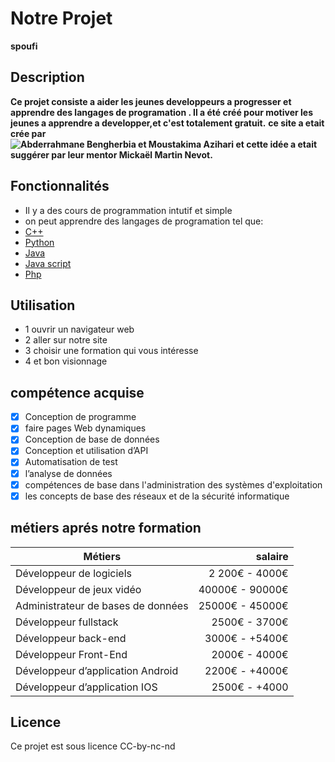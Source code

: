 # Notre Projet 
**spoufi**


## Description

**Ce projet consiste a aider les jeunes developpeurs a progresser et apprendre des langages de programation . Il a été créé pour motiver les jeunes a apprendre a developper,et c'est totalement gratuit.**
**ce site a etait crée par ![Abderrahmane Bengherbia et Moustakima Azihari et cette idée a etait suggérer par leur mentor Mickaël Martin Nevot.](https://mail.google.com/mail/u/0?ui=2&ik=dbc75c15e0&attid=0.1&permmsgid=msg-f:1778909539673039008&th=18aff4cd1fc3e0a0&view=fimg&fur=ip&sz=s0-l75-ft&attbid=ANGjdJ_UuqyxNLnGigvUxnOzdXEmn7jxUQqAa6_80akTY7HcksohUSVKw7n1Gnpl2pOkxhaqMTTLKdDXXvljo-KicSz7KZ-Irrf6cw70_3CY-wIXRs1ILs0eBCPsg6Q&disp=emb&realattid=18aff4befc4c933a96a1)**


## Fonctionnalités

- Il y a des cours de programmation intutif et simple
- on peut apprendre des langages de programation tel que:
- [C++](https://fr.wikipedia.org/wiki/C%2B%2B)
- [Python](https://fr.wikipedia.org/wiki/Python_(langage))
-  [Java](https://fr.wikipedia.org/wiki/Java_(langage))
- [Java script](https://fr.wikipedia.org/wiki/JavaScript)
- [Php](https://fr.wikipedia.org/wiki/PHP)


## Utilisation

- 1 ouvrir un navigateur web
- 2 aller sur notre site 
- 3 choisir une formation qui vous intéresse 
- 4 et bon visionnage

## compétence acquise
-  [x]  Conception de programme
-  [x]  faire pages Web dynamiques
-  [x]  Conception de base de données
-  [x]  Conception et utilisation d’API
-  [x]  Automatisation de test
-  [x]  l’analyse de données
-  [x]  compétences de base dans l'administration des systèmes d'exploitation
-  [x]   les concepts de base des réseaux et de la sécurité informatique

## métiers aprés notre formation
| Métiers        |  salaire  |
| ------------- | -----:|
| Développeur de logiciels    | 2 200€ - 4000€  |
| Développeur de jeux vidéo   |   40000€ - 90000€  |
| Administrateur de bases de données    |   25000€  - 45000€  |
| Développeur fullstack       | 2500€  - 3700€  |
| Développeur back-end        |   3000€ - +5400€  |
| Développeur Front-End       |    2000€ - 4000€  |
| Développeur d’application Android   |   2200€ - +4000€  |
| Développeur d’application IOS   |    2500€ - +4000 |


## Licence

Ce projet est sous licence CC-by-nc-nd



